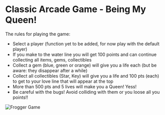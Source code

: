 Classic Arcade Game - Being My Queen!
===============================
The rules for playing the game:

- Select a player (function yet to be added, for now play with the default player)
- If you make to the water line you will get 100 points and can continue collecting all items, gems, collectibles
- Collect a gem (blue, green or orange) will give you a life each (but be aware: they disappear after a while)
- Collect all collectibles (Star, Key) will give you a life and 100 pts (each) to get to your love line that will appear at the top
- More than 500 pts and 5 lives will make you a Queen! Yess!
- Be careful with the bugs! Avoid colliding with them or you loose all you points!!


![Frogger Game](https://github.com/kolysg/Project3-Classic_Arcade-Game/branch4/images/Frogger.png)

